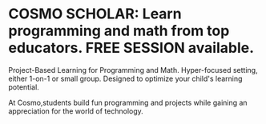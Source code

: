 # COSMO SCHOLAR: Learn programming and math from top educators. FREE SESSION available.  

Project-Based Learning for Programming and Math. 
Hyper-focused setting, either 1-on-1 or small group. 
Designed to optimize your child's learning potential.

At Cosmo,students build fun programming and projects while gaining an appreciation for the world of technology.  
